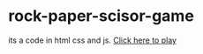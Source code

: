 # rock-paper-scisor-game
its a code in html css and js.
<a href="https://remarkable-fenglisu-1a864d.netlify.app">Click here to play</a>
